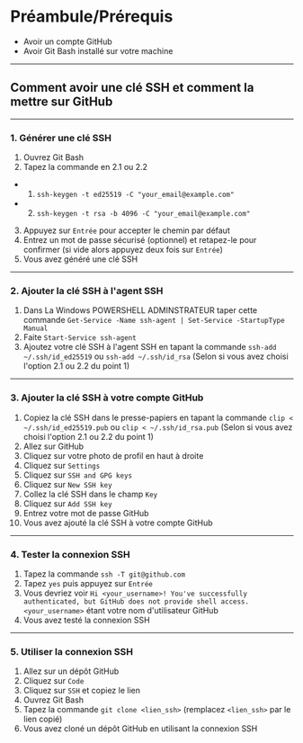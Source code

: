 # Préambule/Prérequis

- Avoir un compte GitHub
- Avoir Git Bash installé sur votre machine

---

## Comment avoir une clé SSH et comment la mettre sur GitHub

---

### 1. Générer une clé SSH

1. Ouvrez Git Bash
2. Tapez la commande en 2.1 ou 2.2
- 1. `ssh-keygen -t ed25519 -C "your_email@example.com"`
- 2. `ssh-keygen -t rsa -b 4096 -C "your_email@example.com"`
3. Appuyez sur `Entrée` pour accepter le chemin par défaut
4. Entrez un mot de passe sécurisé (optionnel) et retapez-le pour confirmer (si vide alors appuyez deux fois sur `Entrée`)
5. Vous avez généré une clé SSH

---

### 2. Ajouter la clé SSH à l'agent SSH

1. Dans La Windows POWERSHELL ADMINSTRATEUR taper cette commande `Get-Service -Name ssh-agent | Set-Service -StartupType Manual`
2. Faite `Start-Service ssh-agent`
3. Ajoutez votre clé SSH à l'agent SSH en tapant la commande `ssh-add ~/.ssh/id_ed25519` ou `ssh-add ~/.ssh/id_rsa` (Selon si vous avez choisi l'option 2.1 ou 2.2 du point 1)

---

### 3. Ajouter la clé SSH à votre compte GitHub

1. Copiez la clé SSH dans le presse-papiers en tapant la commande `clip < ~/.ssh/id_ed25519.pub` ou `clip < ~/.ssh/id_rsa.pub` (Selon si vous avez choisi l'option 2.1 ou 2.2 du point 1)
2. Allez sur GitHub
3. Cliquez sur votre photo de profil en haut à droite
4. Cliquez sur `Settings`
5. Cliquez sur `SSH and GPG keys`
6. Cliquez sur `New SSH key`
7. Collez la clé SSH dans le champ `Key`
8. Cliquez sur `Add SSH key`
9. Entrez votre mot de passe GitHub
10. Vous avez ajouté la clé SSH à votre compte GitHub

---

### 4. Tester la connexion SSH

1. Tapez la commande `ssh -T git@github.com`
2. Tapez `yes` puis appuyez sur `Entrée`
3. Vous devriez voir `Hi <your_username>! You've successfully authenticated, but GitHub does not provide shell access.` `<your_username>` étant votre nom d'utilisateur GitHub
4. Vous avez testé la connexion SSH

---

### 5. Utiliser la connexion SSH

1. Allez sur un dépôt GitHub
2. Cliquez sur `Code`
3. Cliquez sur `SSH` et copiez le lien
4. Ouvrez Git Bash
5. Tapez la commande `git clone <lien_ssh>` (remplacez `<lien_ssh>` par le lien copié)
6. Vous avez cloné un dépôt GitHub en utilisant la connexion SSH
